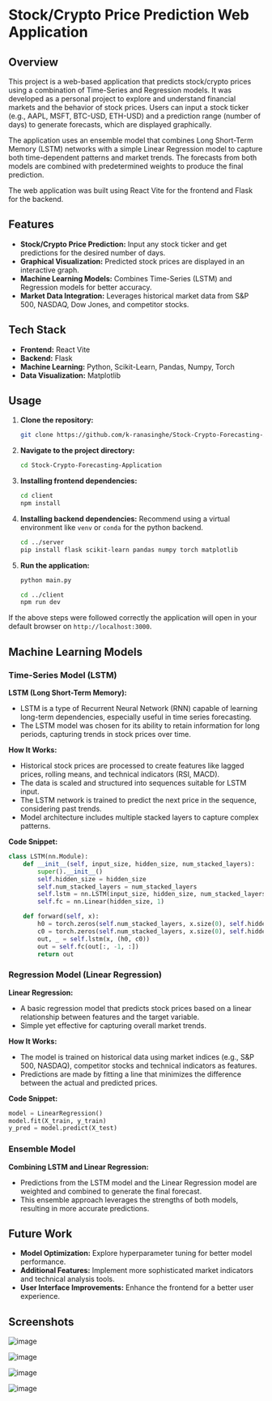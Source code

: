 # Stock/Crypto Price Prediction Web Application

## Overview

This project is a web-based application that predicts stock/crypto prices using a combination of Time-Series and Regression models. It was developed as a personal project to explore and understand financial markets and the behavior of stock prices. Users can input a stock ticker (e.g., AAPL, MSFT, BTC-USD, ETH-USD) and a prediction range (number of days) to generate forecasts, which are displayed graphically.

The application uses an ensemble model that combines Long Short-Term Memory (LSTM) networks with a simple Linear Regression model to capture both time-dependent patterns and market trends. The forecasts from both models are combined with predetermined weights to produce the final prediction.

The web application was built using React Vite for the frontend and Flask for the backend.

## Features

- **Stock/Crypto Price Prediction:** Input any stock ticker and get predictions for the desired number of days.
- **Graphical Visualization:** Predicted stock prices are displayed in an interactive graph.
- **Machine Learning Models:** Combines Time-Series (LSTM) and Regression models for better accuracy.
- **Market Data Integration:** Leverages historical market data from S&P 500, NASDAQ, Dow Jones, and competitor stocks.

## Tech Stack

- **Frontend:** React Vite
- **Backend:** Flask
- **Machine Learning:** Python, Scikit-Learn, Pandas, Numpy, Torch
- **Data Visualization:** Matplotlib

## Usage

1. **Clone the repository:**
    ```sh
    git clone https://github.com/k-ranasinghe/Stock-Crypto-Forecasting-Application.git
    ```

2. **Navigate to the project directory:**
    ```sh
    cd Stock-Crypto-Forecasting-Application
    ```

3. **Installing frontend dependencies:**
    ```sh
    cd client
    npm install
    ```

4. **Installing backend dependencies:** Recommend using a virtual environment like `venv` or `conda` for the python backend.
    ```sh
    cd ../server
    pip install flask scikit-learn pandas numpy torch matplotlib
    ```

5. **Run the application:**
    ```sh
    python main.py

    cd ../client
    npm run dev
    ```

If the above steps were followed correctly the application will open in your default browser on `http://localhost:3000`.

## Machine Learning Models

### Time-Series Model (LSTM)

**LSTM (Long Short-Term Memory):**
- LSTM is a type of Recurrent Neural Network (RNN) capable of learning long-term dependencies, especially useful in time series forecasting. 
- The LSTM model was chosen for its ability to retain information for long periods, capturing trends in stock prices over time.

**How It Works:**
- Historical stock prices are processed to create features like lagged prices, rolling means, and technical indicators (RSI, MACD).
- The data is scaled and structured into sequences suitable for LSTM input.
- The LSTM network is trained to predict the next price in the sequence, considering past trends.
- Model architecture includes multiple stacked layers to capture complex patterns.

**Code Snippet:**
```python
class LSTM(nn.Module):
    def __init__(self, input_size, hidden_size, num_stacked_layers):
        super().__init__()
        self.hidden_size = hidden_size
        self.num_stacked_layers = num_stacked_layers
        self.lstm = nn.LSTM(input_size, hidden_size, num_stacked_layers, batch_first=True)
        self.fc = nn.Linear(hidden_size, 1)

    def forward(self, x):
        h0 = torch.zeros(self.num_stacked_layers, x.size(0), self.hidden_size).to(device)
        c0 = torch.zeros(self.num_stacked_layers, x.size(0), self.hidden_size).to(device)
        out, _ = self.lstm(x, (h0, c0))
        out = self.fc(out[:, -1, :])
        return out
```

### Regression Model (Linear Regression)

**Linear Regression:**
- A basic regression model that predicts stock prices based on a linear relationship between features and the target variable.
- Simple yet effective for capturing overall market trends.

**How It Works:**
- The model is trained on historical data using market indices (e.g., S&P 500, NASDAQ), competitor stocks and technical indicators as features.
- Predictions are made by fitting a line that minimizes the difference between the actual and predicted prices.

**Code Snippet:**
```python
model = LinearRegression()
model.fit(X_train, y_train)
y_pred = model.predict(X_test)
```

### Ensemble Model

**Combining LSTM and Linear Regression:**
- Predictions from the LSTM model and the Linear Regression model are weighted and combined to generate the final forecast.
- This ensemble approach leverages the strengths of both models, resulting in more accurate predictions.

## Future Work

- **Model Optimization:** Explore hyperparameter tuning for better model performance.
- **Additional Features:** Implement more sophisticated market indicators and technical analysis tools.
- **User Interface Improvements:** Enhance the frontend for a better user experience.

## Screenshots

![image](https://github.com/user-attachments/assets/c4244542-622f-47c6-a98b-4c7aa27c4d70)

![image](https://github.com/user-attachments/assets/efd19aa3-742c-4325-a222-0eb6303d675c)

![image](https://github.com/user-attachments/assets/414fa36a-e82f-4015-95b4-609e56fe91ab)

![image](https://github.com/user-attachments/assets/ccb15118-9cba-4e4f-a858-0f2d699e0e16)



